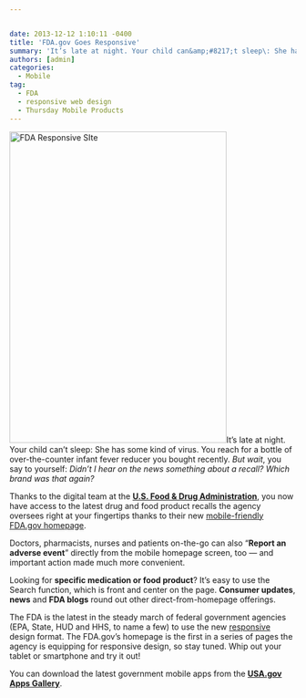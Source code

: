 ```yaml
---


date: 2013-12-12 1:10:11 -0400
title: 'FDA.gov Goes Responsive'
summary: 'It’s late at night. Your child can&amp;#8217;t sleep\: She has some kind of virus. You reach for a bottle of over-the-counter infant fever reducer you bought recently. But wait, you say to yourself\: Didn&amp;#8217;t I hear on the news something about a recall? Which brand was that again? Thanks to the digital team at the'
authors: [admin]
categories:
  - Mobile
tag:
  - FDA
  - responsive web design
  - Thursday Mobile Products
---
```


[<img class="alignright  wp-image-104532" alt="FDA Responsive SIte" src="https://s3.amazonaws.com/sitesusa/wp-content/uploads/sites/212/2014/01/photo-FDAgovmobilehomepage.jpg" width="381" height="546" />](https://s3.amazonaws.com/sitesusa/wp-content/uploads/sites/212/2014/01/photo-FDAgovmobilehomepage.jpg)It’s  late at night. Your child can&#8217;t sleep: She has some kind of virus. You reach for a bottle of over-the-counter infant fever reducer you bought recently. _But wait_, you say to yourself: _Didn&#8217;t I hear on the news something about a recall? Which brand was that again?_

Thanks to the digital team at the **[U.S. Food & Drug Administration](http://www.fda.gov/)**, you now have access to the latest drug and food product recalls the agency oversees right at your fingertips thanks to their new [mobile-friendly FDA.gov homepage](http://blogs.fda.gov/fdavoice/index.php/2013/11/fda-takes-a-responsive-approach-to-mobile-web/).

Doctors, pharmacists, nurses and patients on-the-go can also “**Report an adverse event**” directly from the mobile homepage screen, too — and important action made much more convenient.

Looking for **specific medication or food product**? It&#8217;s easy to use the Search function, which is front and center on the page. **Consumer updates**, **news** and **FDA blogs** round out other direct-from-homepage offerings.

The FDA is the latest in the steady march of federal government agencies (EPA, State, HUD and HHS, to name a few) to use the new [responsive](https://www.WHATEVER/2013/06/11/responsive-design/ "Responsive Design Overview, Resources and Tools") design format. The FDA.gov&#8217;s homepage is the first in a series of pages the agency is equipping for responsive design, so stay tuned. Whip out your tablet or smartphone and try it out!

You can download the latest government mobile apps from the **[USA.gov Apps Gallery](http://apps.usa.gov/)**.